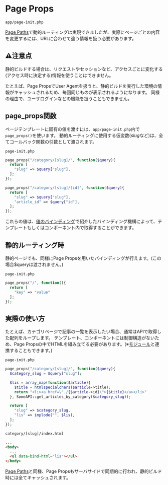 # Page Props
`app/page-init.php`

[Page Paths](../page-paths/)で動的ルーティングは実現できましたが、実際にページごとの内容を変更するには、URLに合わせて違う情報を扱う必要があります。


## ⚠️注意点
静的ビルドする場合は、リクエストやセッションなど、アクセスごとに変化する(アクセス時に決定する)情報を使うことはできません。

たとえば、Page PropsでUser Agentを扱うと、静的ビルドを実行した環境の情報がキャッシュされるため、毎回同じものが表示されるようになります。
同様の理由で、ユーザログインなどの機能を扱うこともできません。


## page_props関数
ページテンプレートに固有の値を渡すには、`app/page-init.php`内で`page_props()`を使います。
動的ルーティングに使用する仮変数(*slug*など)は、全てコールバック関数の引数として渡されます。

<div class="code-with-caption">

`page-init.php`
```php
page_props("/category/[slug]/", function($query){
  return [
    "slug" => $query["slug"],
  ];
});

page_props("/category/[slug]/[id]", function($query){
  return [
    "slug" => $query["slug"],
    "article_id" => $query["id"],
  ];
});
```
</div>

これらの値は、[値のバインディング](../binding/)で紹介したバインディング機構によって、テンプレートもしくはコンポーネント内で取得することができます。


## 静的ルーティング時
静的ページでも、同様にPage Propsを用いたバインディングが行えます。(この場合$queryは渡されません。)

<div class="code-with-caption">

`page-init.php`
```php
page_props("/", function(){
  return [
    "key" => "value"
  ];
});
```
</div>

## 実際の使い方
たとえば、カテゴリページで記事の一覧を表示したい場合、通常はAPIで取得した配列をループします。
テンプレート、コンポーネントには制御構造がないため、Page Propsの中でHTMLを組み立てる必要があります。(※[モジュール](../modules/)と連携することもできます。)

<div class="code-with-caption">

`page-init.php`
```php
page_props("/category/[slug]/", function($query){
  $category_slug = $query["slug"];

  $lis = array_map(function($article){
    $title = htmlspecialchars($article->title);
    return "<li><a href=\"./{$article->id}\">{$title}</a></li>"
  }, SomeAPI::get_articles_by_category($category_slug));

  return [
    "slug" => $category_slug,
    "lis" => implode("", $lis),
  ];
});
```

`category/[slug]/index.html`
```html
...
<body>
  ...
  <ul data-bind-html="lis"></ul>
</body>
```
</div>

[Page Paths](../page-paths/)と同様、Page Propsもサーバサイドで同期的に行われ、静的ビルド時には全てキャッシュされます。
